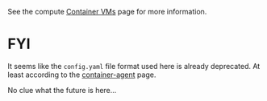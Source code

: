 See the compute [Container VMs][container_vms] page for more information.

[container_vms]: https://developers.google.com/compute/docs/containers/container_vms

# FYI

It seems like the `config.yaml` file format used here is already deprecated.
At least according to the [container-agent](https://github.com/GoogleCloudPlatform/container-agent) page.

No clue what the future is here...
